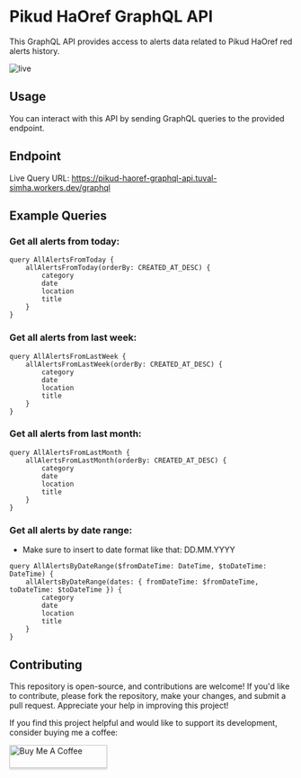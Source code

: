 # Pikud HaOref GraphQL API

This GraphQL API provides access to alerts data related to Pikud HaOref red alerts history.

![live](https://github.com/TuvalSimha/pikud-haoref-api-graphql/assets/37614975/01d09111-2ece-4116-9511-96627d4e0346)

## Usage

You can interact with this API by sending GraphQL queries to the provided endpoint.

## Endpoint

Live Query URL: https://pikud-haoref-graphql-api.tuval-simha.workers.dev/graphql

## Example Queries

### Get all alerts from today:

```
query AllAlertsFromToday {
    allAlertsFromToday(orderBy: CREATED_AT_DESC) {
        category
        date
        location
        title
    }
}
```

### Get all alerts from last week:

```
query AllAlertsFromLastWeek {
    allAlertsFromLastWeek(orderBy: CREATED_AT_DESC) {
        category
        date
        location
        title
    }
}
```

### Get all alerts from last month:

```
query AllAlertsFromLastMonth {
    allAlertsFromLastMonth(orderBy: CREATED_AT_DESC) {
        category
        date
        location
        title
    }
}
```

### Get all alerts by date range:

- Make sure to insert to date format like that: DD.MM.YYYY

```
query AllAlertsByDateRange($fromDateTime: DateTime, $toDateTime: DateTime) {
    allAlertsByDateRange(dates: { fromDateTime: $fromDateTime, toDateTime: $toDateTime }) {
        category
        date
        location
        title
    }
}
```

## Contributing

This repository is open-source, and contributions are welcome! If you'd like to contribute, please fork the repository, make your changes, and submit a pull request. Appreciate your help in improving this project!

If you find this project helpful and would like to support its development, consider buying me a coffee:

<a href="https://www.buymeacoffee.com/tuvalsimha" target="_blank"><img src="https://www.buymeacoffee.com/assets/img/custom_images/orange_img.png" alt="Buy Me A Coffee" style="height: 41px !important;width: 174px !important;box-shadow: 0px 3px 2px 0px rgba(190, 190, 190, 0.5) !important;-webkit-box-shadow: 0px 3px 2px 0px rgba(190, 190, 190, 0.5) !important;" ></a>
